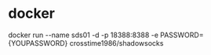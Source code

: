 # docker
docker run --name sds01 -d -p 18388:8388 -e PASSWORD={YOUPASSWORD} crosstime1986/shadowsocks
